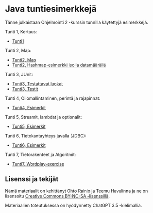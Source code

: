 # Java tuntiesimerkkejä

Tänne julkaistaan Ohjelmointi 2 -kurssin tunnilla käytettyjä esimerkkejä.

Tunti 1, Kertaus:

- [Tunti1](./src/main/java/tunti1/Tunti1.java)

Tunti 2, Map:

- [Tunti2, Map](./src/main/java/tunti2/Tunti2.java)
- [Tunti2, Hashmap-esimerkki isolla datamäärällä](./src/main/java/tunti2/IsoDataMaara.java)

Tunti 3, JUnit:

- [Tunti3, Testattavat luokat](./src/main/java/tunti3)
- [Tunti3, Testit](./src/test/java/tunti3)

Tunti 4, Oliomallintaminen, perintä ja rajapinnat:

- [Tunti4, Esimerkit](./src/main/java/tunti4)

Tunti 5, Streamit, lambdat ja optionalit:

- [Tunti5, Esimerkit](./src/main/java/tunti5)

Tunti 6, Tietokantayhteys javalla (JDBC):

- [Tunti6, Esimerkit](./src/main/java/tunti6)

Tunti 7, Tietorakenteet ja Algoritmit:

- [Tunti7, Wordplay-exercise](https://github.com/ohjelmointi2/wordplay-exercise/)



## Lisenssi ja tekijät

Nämä materiaalit on kehittänyt Ohto Rainio ja Teemu Havulinna ja ne on lisensoitu [Creative Commons BY-NC-SA -lisenssillä](https://creativecommons.org/licenses/by-nc-sa/4.0/).

Materiaalien toteutuksessa on hyödynnetty ChatGPT 3.5 -kielimallia.
